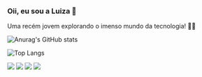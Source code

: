 ### Oii, eu sou a Luiza 💖

Uma recém jovem explorando o imenso mundo da tecnologia! 👩‍💻

![Anurag's GitHub stats](https://github-readme-stats.vercel.app/api?username=luizananni&show_icons=true&theme=radical)

![Top Langs](https://github-readme-stats.vercel.app/api/top-langs/?username=luizananni&hide_progress=true&theme=radical)

<div> 
  <a href="https://instagram.com/luiza.rwnanni" target="_blank"><img src="https://img.shields.io/badge/-Instagram-%23E4405F?style=for-the-badge&logo=instagram&logoColor=white" target="_blank"></a>
 <a href="https://discord.gg/wagxzStdcR" target="_blank"><img src="https://img.shields.io/badge/Discord-7289DA?style=for-the-badge&logo=discord&logoColor=white" target="_blank"></a> 
  <a href = "mailto:luiza.rwnanni@gmail.com"><img src="https://img.shields.io/badge/-Gmail-%23333?style=for-the-badge&logo=gmail&logoColor=white" target="_blank"></a>
  <a href="https://www.linkedin.com/in/luiza-nanni-82a917248" target="_blank"><img src="https://img.shields.io/badge/-LinkedIn-%230077B5?style=for-the-badge&logo=linkedin&logoColor=white" target="_blank"></a> 
  
</div>
